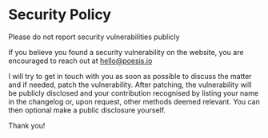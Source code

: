 # Security Policy

Please do not report security vulnerabilities publicly

If you believe you found a security vulnerability on the website, you are encouraged to reach out at hello@poesis.io

I will try to get in touch with you as soon as possible to discuss the matter and if needed, patch the vulnerability. After patching, the vulnerability will be publicly disclosed and your contribution recognised by listing your name in the changelog or, upon request, other methods deemed relevant. You can then optional make a public disclosure yourself.

Thank you!
